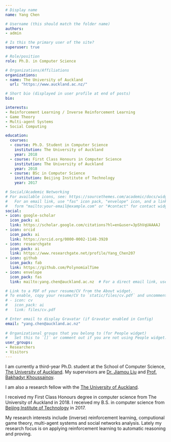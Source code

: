 ```yaml
---
# Display name
name: Yang Chen

# Username (this should match the folder name)
authors:
- admin

# Is this the primary user of the site?
superuser: true

# Role/position
role: Ph.D. in Computer Science

# Organizations/Affiliations
organizations:
- name: The University of Auckland
  url: "https://www.auckland.ac.nz/"

# Short bio (displayed in user profile at end of posts)
bio:

interests:
- Reinforcement Learning / Inverse Reinforcement Learning
- Game Theory
- Multi-agent Systems
- Social Computing

education:
  courses:
  - course: Ph.D. Student in Computer Science
    institution: The University of Auckland
    year: 2018
  - course: First Class Honours in Computer Science
    institution: The University of Auckland
    year: 2018
  - course: BSc in Computer Science
    institution: Beijing Institute of Technology
    year: 2017

# Social/Academic Networking
# For available icons, see: https://sourcethemes.com/academic/docs/widgets/#icons
#   For an email link, use "fas" icon pack, "envelope" icon, and a link in the
#   form "mailto:your-email@example.com" or "#contact" for contact widget.
social:
- icon: google-scholar
  icon_pack: ai
  link: https://scholar.google.com/citations?hl=en&user=3pShVqUAAAAJ
- icon: orcid
  icon_pack: ai
  link: https://orcid.org/0000-0002-1148-3920
- icon: researchgate
  icon_pack: ai
  link: https://www.researchgate.net/profile/Yang_Chen207
- icon: github
  icon_pack: fab
  link: https://github.com/PolynomialTime
- icon: envelope
  icon_pack: fas
  link: mailto:yang.chen@auckland.ac.nz  # For a direct email link, use "mailto:test@example.org".

# Link to a PDF of your resume/CV from the About widget.
# To enable, copy your resume/CV to `static/files/cv.pdf` and uncomment the lines below.  
# - icon: cv
#   icon_pack: ai
#   link: files/cv.pdf

# Enter email to display Gravatar (if Gravatar enabled in Config)
email: "yang.chen@auckland.ac.nz"
  
# Organizational groups that you belong to (for People widget)
#   Set this to `[]` or comment out if you are not using People widget.  
user_groups:
- Researchers
- Visitors
--- 
```


I am currently a third-year Ph.D. student at the School of Computer Science, [The University of Auckland](https://www.auckland.ac.nz/). My supervisors are [Dr. Jiamou Liu](https://www.liuailab.org/) and [Prof. Bakhadyr Khoussainov](https://www.cs.auckland.ac.nz/~bmk/).

I am also a research fellow with the [The University of Auckland](https://www.auckland.ac.nz/). 

I received my First Class Honours degree in computer science from The University of Auckland in 2018. I received my B.S. in computer science from [Beijing Institute of Technology](http://www.bit.edu.cn/index.htm) in 2017.

My research interests include (inverse) reinforcement learning, computional game theory, multi-agent systems and social networks analysis. Lately my research focus is on applying reinforcement learning to automatic reasoning and proving.
